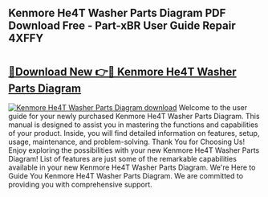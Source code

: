 ## Kenmore He4T Washer Parts Diagram PDF Download Free - Part-xBR User Guide Repair 4XFFY

# <h2><a href="http://dfm8lcw.blite.top/?on=Kenmore+He4T+Washer+Parts+Diagram">🔗Download New 👉🔴 Kenmore He4T Washer Parts Diagram</a></h2>

[![Kenmore He4T Washer Parts Diagram download](https://i.imgur.com/lujVjoI.png)](http://dfm8lcw.blite.top/?on=Kenmore+He4T+Washer+Parts+Diagram)
Welcome to the user guide for your newly purchased Kenmore He4T Washer Parts Diagram. This manual is designed to assist you in mastering the functions and capabilities of your product. Inside, you will find detailed information on features, setup, usage, maintenance, and problem-solving. Thank You for Choosing Us! Enjoy exploring the possibilities with your new Kenmore He4T Washer Parts Diagram! List of features are just some of the remarkable capabilities available in your new Kenmore He4T Washer Parts Diagram. We're Here to Guide You Kenmore He4T Washer Parts Diagram. We are committed to providing you with comprehensive support.
